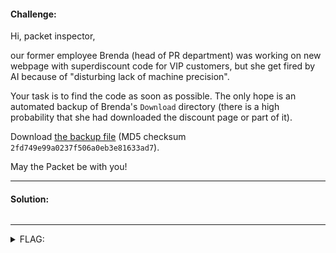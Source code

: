 #### Challenge:

Hi, packet inspector, 

our former employee Brenda (head of PR department) was working on new webpage with superdiscount code for VIP customers, but she get fired by AI because of "disturbing lack of machine precision".

Your task is to find the code as soon as possible. The only hope is an automated backup of Brenda's `Download` directory (there is a high probability that she had downloaded the discount page or part of it).

Download [the backup file](https://owncloud.cesnet.cz/index.php/s/ZgIMem5NDbS5SYZ) (MD5 checksum `2fd749e99a0237f506a0eb3e81633ad7`).

May the Packet be with you!

---

#### Solution:

```bash
```

---

<details><summary>FLAG:</summary>

```
FLAG{16bd-0c4x-ZRJe-8HC3}
```

</details>
<br/>
